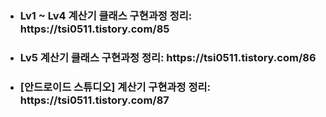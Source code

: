 - <h3>Lv1 ~ Lv4 계산기 클래스 구현과정 정리: https://tsi0511.tistory.com/85</h3>
- <h3>Lv5 계산기 클래스 구현과정 정리: https://tsi0511.tistory.com/86</h3>
- <h3>[안드로이드 스튜디오] 계산기 구현과정 정리: https://tsi0511.tistory.com/87</h3>
